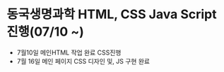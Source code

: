 # 동국생명과학 HTML, CSS Java Script 진행(07/10 ~)
* 7월10일 메인HTML 작업 완료 CSS진행
* 7월 16일 메인 페이지 CSS 디자인 및, JS 구현 완료